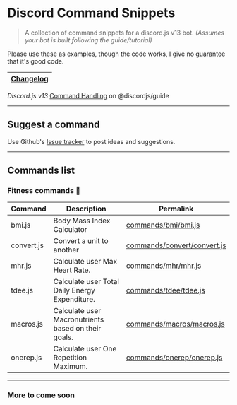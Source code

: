 # Discord Command Snippets

> A collection of command snippets for a discord.js v13 bot. *(Assumes your bot is built following the guide/tutorial)*

Please use these as examples, though the code works, I give no guarantee that it's good code.

| [Changelog](changelog.md) |
| --- |


*Discord.js v13* [Command Handling](https://github.com/discordjs/guide/tree/main/code-samples/creating-your-bot/command-handling) on @discordjs/guide

---
## Suggest a command
Use Github's [Issue tracker](https://github.com/Rexyislive/DiscordCommandSnippets/issues) to post ideas and suggestions.

---

## Commands list

### Fitness commands :muscle:

| Command | Description | Permalink |
| --- | --- | --- |
| bmi.js | Body Mass Index Calculator | [commands/bmi/bmi.js](commands/bmi/bmi.md) |
| convert.js | Convert a unit to another | [commands/convert/convert.js](commands/convert/convert.md) |
| mhr.js | Calculate user Max Heart Rate. | [commands/mhr/mhr.js](commands/mhr/mhr.md) |
| tdee.js | Calculate user Total Daily Energy Expenditure. | [commands/tdee/tdee.js](commands/tdee/tdee.md) |
| macros.js | Calculate user Macronutrients based on their goals. | [commands/macros/macros.js](commands/macros/macros.md) |
| onerep.js | Calculate user One Repetition Maximum. | [commands/onerep/onerep.js](commands/onerep/onerep.md) |

---
### More to come soon
